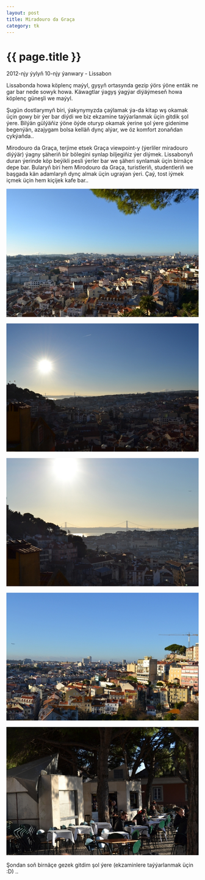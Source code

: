 ```yaml
---
layout: post
title: Miradouro da Graça
category: tk
---
```


{{ page.title }}
================

<p class="meta">2012-njy ýylyň 10-njy ýanwary - Lissabon</p>

Lissabonda howa köplenç maýyl, gyşyň ortasynda gezip ýörs ýöne entäk ne gar bar
nede sowyk howa.  Käwagtlar ýagyş ýagýar diýäýmeseň howa köplenç güneşli we
maýyl.

Şugün dostlarymyň biri, ýakynymyzda çaýlamak ýa-da kitap wş okamak üçin gowy bir
ýer bar diýdi we biz ekzamine taýýarlanmak üçin gitdik şol ýere.  Bilýän
gülýäňiz ýöne öýde oturyp okamak ýerine şol ýere gidenime begenýän, azajygam
bolsa kelläň dynç alýar, we öz komfort zonaňdan çykýaňda..

Mirodouro da Graça, terjime etsek Graça viewpoint-y (ýerliler miradouro diýýär)
ýagny şäheriň bir bölegini synlap biljegiňiz ýer diýmek. Lissabonyň duran
ýerinde köp beýikli pesli ýerler bar we şäheri synlamak üçin birnäçe depe bar.
Bularyň biri hem Mirodouro da Graça, turistleriň, studentleriň we başgada kän
adamlaryň dynç almak üçin ugraýan ýeri. Çaý, tost iýmek içmek üçin hem kiçijek
kafe bar..

![1-nji surat](/files/graca/01.JPG)

![2-nji surat](/files/graca/02.JPG)

![3-nji surat](/files/graca/03.JPG)

![4-nji surat](/files/graca/04.JPG)

![5-nji surat](/files/graca/05.JPG)

Şondan soň birnäçe gezek gitdim şol ýere (ekzaminlere taýýarlanmak üçin :D) ..
